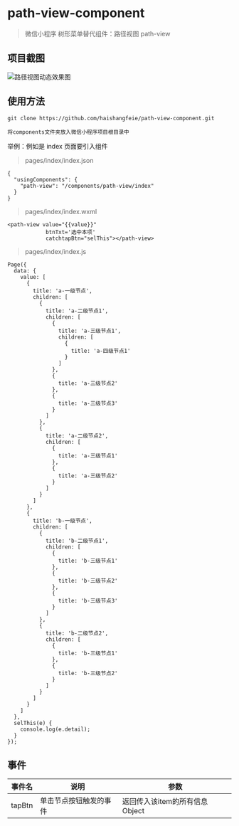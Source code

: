 # path-view-component

> 微信小程序 树形菜单替代组件：路径视图 path-view

## 项目截图

![路径视图动态效果图](https://github.com/haishangfeie/path-view-component/blob/master/static/1.gif?raw=true)

## 使用方法

```
git clone https://github.com/haishangfeie/path-view-component.git

将components文件夹放入微信小程序项目根目录中
```

举例：例如是 index 页面要引入组件

> pages/index/index.json

```
{
  "usingComponents": {
    "path-view": "/components/path-view/index"
  }
}
```

> pages/index/index.wxml

```
<path-view value="{{value}}"
            btnTxt='选中本项'
            catchtapBtn="selThis"></path-view>
```

> pages/index/index.js

```
Page({
  data: {
    value: [
      {
        title: 'a-一级节点',
        children: [
          {
            title: 'a-二级节点1',
            children: [
              {
                title: 'a-三级节点1',
                children: [
                  {
                    title: 'a-四级节点1'
                  }
                ]
              },
              {
                title: 'a-三级节点2'
              },
              {
                title: 'a-三级节点3'
              }
            ]
          },
          {
            title: 'a-二级节点2',
            children: [
              {
                title: 'a-三级节点1'
              },
              {
                title: 'a-三级节点2'
              }
            ]
          }
        ]
      },
      {
        title: 'b-一级节点',
        children: [
          {
            title: 'b-二级节点1',
            children: [
              {
                title: 'b-三级节点1'
              },
              {
                title: 'b-三级节点2'
              },
              {
                title: 'b-三级节点3'
              }
            ]
          },
          {
            title: 'b-二级节点2',
            children: [
              {
                title: 'b-三级节点1'
              },
              {
                title: 'b-三级节点2'
              }
            ]
          }
        ]
      }
    ]
  },
  selThis(e) {
    console.log(e.detail);
  }
});
```

## 事件
| 事件名      | 说明    | 参数      |
|---------- |-------- |---------- |
| tapBtn  | 单击节点按钮触发的事件 | 返回传入该item的所有信息 Object |